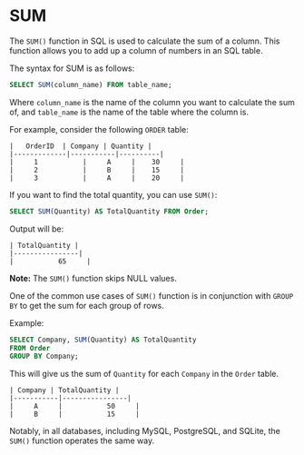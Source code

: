 # SUM

The `SUM()` function in SQL is used to calculate the sum of a column. This function allows you to add up a column of numbers in an SQL table. 

The syntax for SUM is as follows:

```sql
SELECT SUM(column_name) FROM table_name;
```

Where `column_name` is the name of the column you want to calculate the sum of, and `table_name` is the name of the table where the column is.

For example, consider the following `ORDER` table:

```
|   OrderID  | Company | Quantity |
|-------------|-----------|----------|
|     1           |     A     |    30     |
|     2           |     B     |    15     |
|     3           |     A     |    20     |
```

If you want to find the total quantity, you can use `SUM()`:

```sql
SELECT SUM(Quantity) AS TotalQuantity FROM Order;
```

Output will be:

```
| TotalQuantity |
|----------------|
|           65     |
```

**Note:** The `SUM()` function skips NULL values.

One of the common use cases of `SUM()` function is in conjunction with `GROUP BY` to get the sum for each group of rows.

Example:

```sql
SELECT Company, SUM(Quantity) AS TotalQuantity 
FROM Order 
GROUP BY Company;
```

This will give us the sum of `Quantity` for each `Company` in the `Order` table.

```
| Company | TotalQuantity |
|-----------|----------------|
|     A     |           50     |
|     B     |           15     |
```

Notably, in all databases, including MySQL, PostgreSQL, and SQLite, the `SUM()` function operates the same way.